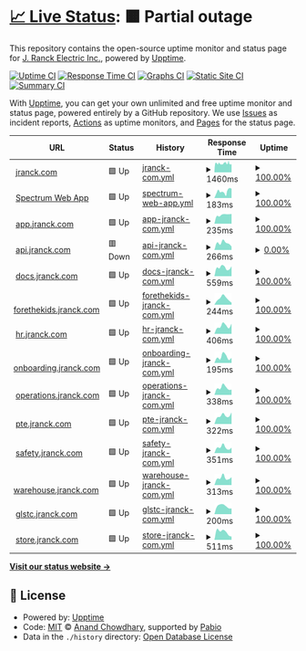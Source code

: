 # [📈 Live Status](https://j-ranck-electric.github.io/upptime): <!--live status--> **🟧 Partial outage**

This repository contains the open-source uptime monitor and status page for [J. Ranck Electric Inc.](https://jranck.com), powered by [Upptime](https://github.com/upptime/upptime).

[![Uptime CI](https://github.com/j-ranck-electric/upptime/workflows/Uptime%20CI/badge.svg)](https://github.com/j-ranck-electric/upptime/actions?query=workflow%3A%22Uptime+CI%22)
[![Response Time CI](https://github.com/j-ranck-electric/upptime/workflows/Response%20Time%20CI/badge.svg)](https://github.com/j-ranck-electric/upptime/actions?query=workflow%3A%22Response+Time+CI%22)
[![Graphs CI](https://github.com/j-ranck-electric/upptime/workflows/Graphs%20CI/badge.svg)](https://github.com/j-ranck-electric/upptime/actions?query=workflow%3A%22Graphs+CI%22)
[![Static Site CI](https://github.com/j-ranck-electric/upptime/workflows/Static%20Site%20CI/badge.svg)](https://github.com/j-ranck-electric/upptime/actions?query=workflow%3A%22Static+Site+CI%22)
[![Summary CI](https://github.com/j-ranck-electric/upptime/workflows/Summary%20CI/badge.svg)](https://github.com/j-ranck-electric/upptime/actions?query=workflow%3A%22Summary+CI%22)

With [Upptime](https://upptime.js.org), you can get your own unlimited and free uptime monitor and status page, powered entirely by a GitHub repository. We use [Issues](https://github.com/j-ranck-electric/upptime/issues) as incident reports, [Actions](https://github.com/j-ranck-electric/upptime/actions) as uptime monitors, and [Pages](https://j-ranck-electric.github.io/upptime) for the status page.

<!--start: status pages-->
<!-- This summary is generated by Upptime (https://github.com/upptime/upptime) -->
<!-- Do not edit this manually, your changes will be overwritten -->
<!-- prettier-ignore -->
| URL | Status | History | Response Time | Uptime |
| --- | ------ | ------- | ------------- | ------ |
| <img alt="" src="https://icons.duckduckgo.com/ip3/jranck.com.ico" height="13"> [jranck.com](https://jranck.com) | 🟩 Up | [jranck-com.yml](https://github.com/J-Ranck-Electric/uptime/commits/HEAD/history/jranck-com.yml) | <details><summary><img alt="Response time graph" src="./graphs/jranck-com/response-time-week.png" height="20"> 1460ms</summary><br><a href="https://j-ranck-electric.github.io/uptime/history/jranck-com"><img alt="Response time 1460" src="https://img.shields.io/endpoint?url=https%3A%2F%2Fraw.githubusercontent.com%2FJ-Ranck-Electric%2Fuptime%2FHEAD%2Fapi%2Fjranck-com%2Fresponse-time.json"></a><br><a href="https://j-ranck-electric.github.io/uptime/history/jranck-com"><img alt="24-hour response time 1460" src="https://img.shields.io/endpoint?url=https%3A%2F%2Fraw.githubusercontent.com%2FJ-Ranck-Electric%2Fuptime%2FHEAD%2Fapi%2Fjranck-com%2Fresponse-time-day.json"></a><br><a href="https://j-ranck-electric.github.io/uptime/history/jranck-com"><img alt="7-day response time 1460" src="https://img.shields.io/endpoint?url=https%3A%2F%2Fraw.githubusercontent.com%2FJ-Ranck-Electric%2Fuptime%2FHEAD%2Fapi%2Fjranck-com%2Fresponse-time-week.json"></a><br><a href="https://j-ranck-electric.github.io/uptime/history/jranck-com"><img alt="30-day response time 1460" src="https://img.shields.io/endpoint?url=https%3A%2F%2Fraw.githubusercontent.com%2FJ-Ranck-Electric%2Fuptime%2FHEAD%2Fapi%2Fjranck-com%2Fresponse-time-month.json"></a><br><a href="https://j-ranck-electric.github.io/uptime/history/jranck-com"><img alt="1-year response time 1460" src="https://img.shields.io/endpoint?url=https%3A%2F%2Fraw.githubusercontent.com%2FJ-Ranck-Electric%2Fuptime%2FHEAD%2Fapi%2Fjranck-com%2Fresponse-time-year.json"></a></details> | <details><summary><a href="https://j-ranck-electric.github.io/uptime/history/jranck-com">100.00%</a></summary><a href="https://j-ranck-electric.github.io/uptime/history/jranck-com"><img alt="All-time uptime 100.00%" src="https://img.shields.io/endpoint?url=https%3A%2F%2Fraw.githubusercontent.com%2FJ-Ranck-Electric%2Fuptime%2FHEAD%2Fapi%2Fjranck-com%2Fuptime.json"></a><br><a href="https://j-ranck-electric.github.io/uptime/history/jranck-com"><img alt="24-hour uptime 100.00%" src="https://img.shields.io/endpoint?url=https%3A%2F%2Fraw.githubusercontent.com%2FJ-Ranck-Electric%2Fuptime%2FHEAD%2Fapi%2Fjranck-com%2Fuptime-day.json"></a><br><a href="https://j-ranck-electric.github.io/uptime/history/jranck-com"><img alt="7-day uptime 100.00%" src="https://img.shields.io/endpoint?url=https%3A%2F%2Fraw.githubusercontent.com%2FJ-Ranck-Electric%2Fuptime%2FHEAD%2Fapi%2Fjranck-com%2Fuptime-week.json"></a><br><a href="https://j-ranck-electric.github.io/uptime/history/jranck-com"><img alt="30-day uptime 100.00%" src="https://img.shields.io/endpoint?url=https%3A%2F%2Fraw.githubusercontent.com%2FJ-Ranck-Electric%2Fuptime%2FHEAD%2Fapi%2Fjranck-com%2Fuptime-month.json"></a><br><a href="https://j-ranck-electric.github.io/uptime/history/jranck-com"><img alt="1-year uptime 100.00%" src="https://img.shields.io/endpoint?url=https%3A%2F%2Fraw.githubusercontent.com%2FJ-Ranck-Electric%2Fuptime%2FHEAD%2Fapi%2Fjranck-com%2Fuptime-year.json"></a></details>
| <img alt="" src="https://icons.duckduckgo.com/ip3/jranck.dexterchaney.com.ico" height="13"> [Spectrum Web App](https://jranck.dexterchaney.com) | 🟩 Up | [spectrum-web-app.yml](https://github.com/J-Ranck-Electric/uptime/commits/HEAD/history/spectrum-web-app.yml) | <details><summary><img alt="Response time graph" src="./graphs/spectrum-web-app/response-time-week.png" height="20"> 183ms</summary><br><a href="https://j-ranck-electric.github.io/uptime/history/spectrum-web-app"><img alt="Response time 183" src="https://img.shields.io/endpoint?url=https%3A%2F%2Fraw.githubusercontent.com%2FJ-Ranck-Electric%2Fuptime%2FHEAD%2Fapi%2Fspectrum-web-app%2Fresponse-time.json"></a><br><a href="https://j-ranck-electric.github.io/uptime/history/spectrum-web-app"><img alt="24-hour response time 183" src="https://img.shields.io/endpoint?url=https%3A%2F%2Fraw.githubusercontent.com%2FJ-Ranck-Electric%2Fuptime%2FHEAD%2Fapi%2Fspectrum-web-app%2Fresponse-time-day.json"></a><br><a href="https://j-ranck-electric.github.io/uptime/history/spectrum-web-app"><img alt="7-day response time 183" src="https://img.shields.io/endpoint?url=https%3A%2F%2Fraw.githubusercontent.com%2FJ-Ranck-Electric%2Fuptime%2FHEAD%2Fapi%2Fspectrum-web-app%2Fresponse-time-week.json"></a><br><a href="https://j-ranck-electric.github.io/uptime/history/spectrum-web-app"><img alt="30-day response time 183" src="https://img.shields.io/endpoint?url=https%3A%2F%2Fraw.githubusercontent.com%2FJ-Ranck-Electric%2Fuptime%2FHEAD%2Fapi%2Fspectrum-web-app%2Fresponse-time-month.json"></a><br><a href="https://j-ranck-electric.github.io/uptime/history/spectrum-web-app"><img alt="1-year response time 183" src="https://img.shields.io/endpoint?url=https%3A%2F%2Fraw.githubusercontent.com%2FJ-Ranck-Electric%2Fuptime%2FHEAD%2Fapi%2Fspectrum-web-app%2Fresponse-time-year.json"></a></details> | <details><summary><a href="https://j-ranck-electric.github.io/uptime/history/spectrum-web-app">100.00%</a></summary><a href="https://j-ranck-electric.github.io/uptime/history/spectrum-web-app"><img alt="All-time uptime 100.00%" src="https://img.shields.io/endpoint?url=https%3A%2F%2Fraw.githubusercontent.com%2FJ-Ranck-Electric%2Fuptime%2FHEAD%2Fapi%2Fspectrum-web-app%2Fuptime.json"></a><br><a href="https://j-ranck-electric.github.io/uptime/history/spectrum-web-app"><img alt="24-hour uptime 100.00%" src="https://img.shields.io/endpoint?url=https%3A%2F%2Fraw.githubusercontent.com%2FJ-Ranck-Electric%2Fuptime%2FHEAD%2Fapi%2Fspectrum-web-app%2Fuptime-day.json"></a><br><a href="https://j-ranck-electric.github.io/uptime/history/spectrum-web-app"><img alt="7-day uptime 100.00%" src="https://img.shields.io/endpoint?url=https%3A%2F%2Fraw.githubusercontent.com%2FJ-Ranck-Electric%2Fuptime%2FHEAD%2Fapi%2Fspectrum-web-app%2Fuptime-week.json"></a><br><a href="https://j-ranck-electric.github.io/uptime/history/spectrum-web-app"><img alt="30-day uptime 100.00%" src="https://img.shields.io/endpoint?url=https%3A%2F%2Fraw.githubusercontent.com%2FJ-Ranck-Electric%2Fuptime%2FHEAD%2Fapi%2Fspectrum-web-app%2Fuptime-month.json"></a><br><a href="https://j-ranck-electric.github.io/uptime/history/spectrum-web-app"><img alt="1-year uptime 100.00%" src="https://img.shields.io/endpoint?url=https%3A%2F%2Fraw.githubusercontent.com%2FJ-Ranck-Electric%2Fuptime%2FHEAD%2Fapi%2Fspectrum-web-app%2Fuptime-year.json"></a></details>
| <img alt="" src="https://icons.duckduckgo.com/ip3/app.jranck.com.ico" height="13"> [app.jranck.com](https://app.jranck.com) | 🟩 Up | [app-jranck-com.yml](https://github.com/J-Ranck-Electric/uptime/commits/HEAD/history/app-jranck-com.yml) | <details><summary><img alt="Response time graph" src="./graphs/app-jranck-com/response-time-week.png" height="20"> 235ms</summary><br><a href="https://j-ranck-electric.github.io/uptime/history/app-jranck-com"><img alt="Response time 235" src="https://img.shields.io/endpoint?url=https%3A%2F%2Fraw.githubusercontent.com%2FJ-Ranck-Electric%2Fuptime%2FHEAD%2Fapi%2Fapp-jranck-com%2Fresponse-time.json"></a><br><a href="https://j-ranck-electric.github.io/uptime/history/app-jranck-com"><img alt="24-hour response time 235" src="https://img.shields.io/endpoint?url=https%3A%2F%2Fraw.githubusercontent.com%2FJ-Ranck-Electric%2Fuptime%2FHEAD%2Fapi%2Fapp-jranck-com%2Fresponse-time-day.json"></a><br><a href="https://j-ranck-electric.github.io/uptime/history/app-jranck-com"><img alt="7-day response time 235" src="https://img.shields.io/endpoint?url=https%3A%2F%2Fraw.githubusercontent.com%2FJ-Ranck-Electric%2Fuptime%2FHEAD%2Fapi%2Fapp-jranck-com%2Fresponse-time-week.json"></a><br><a href="https://j-ranck-electric.github.io/uptime/history/app-jranck-com"><img alt="30-day response time 235" src="https://img.shields.io/endpoint?url=https%3A%2F%2Fraw.githubusercontent.com%2FJ-Ranck-Electric%2Fuptime%2FHEAD%2Fapi%2Fapp-jranck-com%2Fresponse-time-month.json"></a><br><a href="https://j-ranck-electric.github.io/uptime/history/app-jranck-com"><img alt="1-year response time 235" src="https://img.shields.io/endpoint?url=https%3A%2F%2Fraw.githubusercontent.com%2FJ-Ranck-Electric%2Fuptime%2FHEAD%2Fapi%2Fapp-jranck-com%2Fresponse-time-year.json"></a></details> | <details><summary><a href="https://j-ranck-electric.github.io/uptime/history/app-jranck-com">100.00%</a></summary><a href="https://j-ranck-electric.github.io/uptime/history/app-jranck-com"><img alt="All-time uptime 100.00%" src="https://img.shields.io/endpoint?url=https%3A%2F%2Fraw.githubusercontent.com%2FJ-Ranck-Electric%2Fuptime%2FHEAD%2Fapi%2Fapp-jranck-com%2Fuptime.json"></a><br><a href="https://j-ranck-electric.github.io/uptime/history/app-jranck-com"><img alt="24-hour uptime 100.00%" src="https://img.shields.io/endpoint?url=https%3A%2F%2Fraw.githubusercontent.com%2FJ-Ranck-Electric%2Fuptime%2FHEAD%2Fapi%2Fapp-jranck-com%2Fuptime-day.json"></a><br><a href="https://j-ranck-electric.github.io/uptime/history/app-jranck-com"><img alt="7-day uptime 100.00%" src="https://img.shields.io/endpoint?url=https%3A%2F%2Fraw.githubusercontent.com%2FJ-Ranck-Electric%2Fuptime%2FHEAD%2Fapi%2Fapp-jranck-com%2Fuptime-week.json"></a><br><a href="https://j-ranck-electric.github.io/uptime/history/app-jranck-com"><img alt="30-day uptime 100.00%" src="https://img.shields.io/endpoint?url=https%3A%2F%2Fraw.githubusercontent.com%2FJ-Ranck-Electric%2Fuptime%2FHEAD%2Fapi%2Fapp-jranck-com%2Fuptime-month.json"></a><br><a href="https://j-ranck-electric.github.io/uptime/history/app-jranck-com"><img alt="1-year uptime 100.00%" src="https://img.shields.io/endpoint?url=https%3A%2F%2Fraw.githubusercontent.com%2FJ-Ranck-Electric%2Fuptime%2FHEAD%2Fapi%2Fapp-jranck-com%2Fuptime-year.json"></a></details>
| <img alt="" src="https://icons.duckduckgo.com/ip3/api.jranck.com.ico" height="13"> [api.jranck.com](https://api.jranck.com) | 🟥 Down | [api-jranck-com.yml](https://github.com/J-Ranck-Electric/uptime/commits/HEAD/history/api-jranck-com.yml) | <details><summary><img alt="Response time graph" src="./graphs/api-jranck-com/response-time-week.png" height="20"> 266ms</summary><br><a href="https://j-ranck-electric.github.io/uptime/history/api-jranck-com"><img alt="Response time 266" src="https://img.shields.io/endpoint?url=https%3A%2F%2Fraw.githubusercontent.com%2FJ-Ranck-Electric%2Fuptime%2FHEAD%2Fapi%2Fapi-jranck-com%2Fresponse-time.json"></a><br><a href="https://j-ranck-electric.github.io/uptime/history/api-jranck-com"><img alt="24-hour response time 266" src="https://img.shields.io/endpoint?url=https%3A%2F%2Fraw.githubusercontent.com%2FJ-Ranck-Electric%2Fuptime%2FHEAD%2Fapi%2Fapi-jranck-com%2Fresponse-time-day.json"></a><br><a href="https://j-ranck-electric.github.io/uptime/history/api-jranck-com"><img alt="7-day response time 266" src="https://img.shields.io/endpoint?url=https%3A%2F%2Fraw.githubusercontent.com%2FJ-Ranck-Electric%2Fuptime%2FHEAD%2Fapi%2Fapi-jranck-com%2Fresponse-time-week.json"></a><br><a href="https://j-ranck-electric.github.io/uptime/history/api-jranck-com"><img alt="30-day response time 266" src="https://img.shields.io/endpoint?url=https%3A%2F%2Fraw.githubusercontent.com%2FJ-Ranck-Electric%2Fuptime%2FHEAD%2Fapi%2Fapi-jranck-com%2Fresponse-time-month.json"></a><br><a href="https://j-ranck-electric.github.io/uptime/history/api-jranck-com"><img alt="1-year response time 266" src="https://img.shields.io/endpoint?url=https%3A%2F%2Fraw.githubusercontent.com%2FJ-Ranck-Electric%2Fuptime%2FHEAD%2Fapi%2Fapi-jranck-com%2Fresponse-time-year.json"></a></details> | <details><summary><a href="https://j-ranck-electric.github.io/uptime/history/api-jranck-com">0.00%</a></summary><a href="https://j-ranck-electric.github.io/uptime/history/api-jranck-com"><img alt="All-time uptime 0.00%" src="https://img.shields.io/endpoint?url=https%3A%2F%2Fraw.githubusercontent.com%2FJ-Ranck-Electric%2Fuptime%2FHEAD%2Fapi%2Fapi-jranck-com%2Fuptime.json"></a><br><a href="https://j-ranck-electric.github.io/uptime/history/api-jranck-com"><img alt="24-hour uptime 0.00%" src="https://img.shields.io/endpoint?url=https%3A%2F%2Fraw.githubusercontent.com%2FJ-Ranck-Electric%2Fuptime%2FHEAD%2Fapi%2Fapi-jranck-com%2Fuptime-day.json"></a><br><a href="https://j-ranck-electric.github.io/uptime/history/api-jranck-com"><img alt="7-day uptime 0.00%" src="https://img.shields.io/endpoint?url=https%3A%2F%2Fraw.githubusercontent.com%2FJ-Ranck-Electric%2Fuptime%2FHEAD%2Fapi%2Fapi-jranck-com%2Fuptime-week.json"></a><br><a href="https://j-ranck-electric.github.io/uptime/history/api-jranck-com"><img alt="30-day uptime 0.00%" src="https://img.shields.io/endpoint?url=https%3A%2F%2Fraw.githubusercontent.com%2FJ-Ranck-Electric%2Fuptime%2FHEAD%2Fapi%2Fapi-jranck-com%2Fuptime-month.json"></a><br><a href="https://j-ranck-electric.github.io/uptime/history/api-jranck-com"><img alt="1-year uptime 0.00%" src="https://img.shields.io/endpoint?url=https%3A%2F%2Fraw.githubusercontent.com%2FJ-Ranck-Electric%2Fuptime%2FHEAD%2Fapi%2Fapi-jranck-com%2Fuptime-year.json"></a></details>
| <img alt="" src="https://icons.duckduckgo.com/ip3/docs.jranck.com.ico" height="13"> [docs.jranck.com](https://docs.jranck.com) | 🟩 Up | [docs-jranck-com.yml](https://github.com/J-Ranck-Electric/uptime/commits/HEAD/history/docs-jranck-com.yml) | <details><summary><img alt="Response time graph" src="./graphs/docs-jranck-com/response-time-week.png" height="20"> 559ms</summary><br><a href="https://j-ranck-electric.github.io/uptime/history/docs-jranck-com"><img alt="Response time 559" src="https://img.shields.io/endpoint?url=https%3A%2F%2Fraw.githubusercontent.com%2FJ-Ranck-Electric%2Fuptime%2FHEAD%2Fapi%2Fdocs-jranck-com%2Fresponse-time.json"></a><br><a href="https://j-ranck-electric.github.io/uptime/history/docs-jranck-com"><img alt="24-hour response time 559" src="https://img.shields.io/endpoint?url=https%3A%2F%2Fraw.githubusercontent.com%2FJ-Ranck-Electric%2Fuptime%2FHEAD%2Fapi%2Fdocs-jranck-com%2Fresponse-time-day.json"></a><br><a href="https://j-ranck-electric.github.io/uptime/history/docs-jranck-com"><img alt="7-day response time 559" src="https://img.shields.io/endpoint?url=https%3A%2F%2Fraw.githubusercontent.com%2FJ-Ranck-Electric%2Fuptime%2FHEAD%2Fapi%2Fdocs-jranck-com%2Fresponse-time-week.json"></a><br><a href="https://j-ranck-electric.github.io/uptime/history/docs-jranck-com"><img alt="30-day response time 559" src="https://img.shields.io/endpoint?url=https%3A%2F%2Fraw.githubusercontent.com%2FJ-Ranck-Electric%2Fuptime%2FHEAD%2Fapi%2Fdocs-jranck-com%2Fresponse-time-month.json"></a><br><a href="https://j-ranck-electric.github.io/uptime/history/docs-jranck-com"><img alt="1-year response time 559" src="https://img.shields.io/endpoint?url=https%3A%2F%2Fraw.githubusercontent.com%2FJ-Ranck-Electric%2Fuptime%2FHEAD%2Fapi%2Fdocs-jranck-com%2Fresponse-time-year.json"></a></details> | <details><summary><a href="https://j-ranck-electric.github.io/uptime/history/docs-jranck-com">100.00%</a></summary><a href="https://j-ranck-electric.github.io/uptime/history/docs-jranck-com"><img alt="All-time uptime 100.00%" src="https://img.shields.io/endpoint?url=https%3A%2F%2Fraw.githubusercontent.com%2FJ-Ranck-Electric%2Fuptime%2FHEAD%2Fapi%2Fdocs-jranck-com%2Fuptime.json"></a><br><a href="https://j-ranck-electric.github.io/uptime/history/docs-jranck-com"><img alt="24-hour uptime 100.00%" src="https://img.shields.io/endpoint?url=https%3A%2F%2Fraw.githubusercontent.com%2FJ-Ranck-Electric%2Fuptime%2FHEAD%2Fapi%2Fdocs-jranck-com%2Fuptime-day.json"></a><br><a href="https://j-ranck-electric.github.io/uptime/history/docs-jranck-com"><img alt="7-day uptime 100.00%" src="https://img.shields.io/endpoint?url=https%3A%2F%2Fraw.githubusercontent.com%2FJ-Ranck-Electric%2Fuptime%2FHEAD%2Fapi%2Fdocs-jranck-com%2Fuptime-week.json"></a><br><a href="https://j-ranck-electric.github.io/uptime/history/docs-jranck-com"><img alt="30-day uptime 100.00%" src="https://img.shields.io/endpoint?url=https%3A%2F%2Fraw.githubusercontent.com%2FJ-Ranck-Electric%2Fuptime%2FHEAD%2Fapi%2Fdocs-jranck-com%2Fuptime-month.json"></a><br><a href="https://j-ranck-electric.github.io/uptime/history/docs-jranck-com"><img alt="1-year uptime 100.00%" src="https://img.shields.io/endpoint?url=https%3A%2F%2Fraw.githubusercontent.com%2FJ-Ranck-Electric%2Fuptime%2FHEAD%2Fapi%2Fdocs-jranck-com%2Fuptime-year.json"></a></details>
| <img alt="" src="https://icons.duckduckgo.com/ip3/forethekids.jranck.com.ico" height="13"> [forethekids.jranck.com](https://forethekids.jranck.com) | 🟩 Up | [forethekids-jranck-com.yml](https://github.com/J-Ranck-Electric/uptime/commits/HEAD/history/forethekids-jranck-com.yml) | <details><summary><img alt="Response time graph" src="./graphs/forethekids-jranck-com/response-time-week.png" height="20"> 244ms</summary><br><a href="https://j-ranck-electric.github.io/uptime/history/forethekids-jranck-com"><img alt="Response time 244" src="https://img.shields.io/endpoint?url=https%3A%2F%2Fraw.githubusercontent.com%2FJ-Ranck-Electric%2Fuptime%2FHEAD%2Fapi%2Fforethekids-jranck-com%2Fresponse-time.json"></a><br><a href="https://j-ranck-electric.github.io/uptime/history/forethekids-jranck-com"><img alt="24-hour response time 244" src="https://img.shields.io/endpoint?url=https%3A%2F%2Fraw.githubusercontent.com%2FJ-Ranck-Electric%2Fuptime%2FHEAD%2Fapi%2Fforethekids-jranck-com%2Fresponse-time-day.json"></a><br><a href="https://j-ranck-electric.github.io/uptime/history/forethekids-jranck-com"><img alt="7-day response time 244" src="https://img.shields.io/endpoint?url=https%3A%2F%2Fraw.githubusercontent.com%2FJ-Ranck-Electric%2Fuptime%2FHEAD%2Fapi%2Fforethekids-jranck-com%2Fresponse-time-week.json"></a><br><a href="https://j-ranck-electric.github.io/uptime/history/forethekids-jranck-com"><img alt="30-day response time 244" src="https://img.shields.io/endpoint?url=https%3A%2F%2Fraw.githubusercontent.com%2FJ-Ranck-Electric%2Fuptime%2FHEAD%2Fapi%2Fforethekids-jranck-com%2Fresponse-time-month.json"></a><br><a href="https://j-ranck-electric.github.io/uptime/history/forethekids-jranck-com"><img alt="1-year response time 244" src="https://img.shields.io/endpoint?url=https%3A%2F%2Fraw.githubusercontent.com%2FJ-Ranck-Electric%2Fuptime%2FHEAD%2Fapi%2Fforethekids-jranck-com%2Fresponse-time-year.json"></a></details> | <details><summary><a href="https://j-ranck-electric.github.io/uptime/history/forethekids-jranck-com">100.00%</a></summary><a href="https://j-ranck-electric.github.io/uptime/history/forethekids-jranck-com"><img alt="All-time uptime 100.00%" src="https://img.shields.io/endpoint?url=https%3A%2F%2Fraw.githubusercontent.com%2FJ-Ranck-Electric%2Fuptime%2FHEAD%2Fapi%2Fforethekids-jranck-com%2Fuptime.json"></a><br><a href="https://j-ranck-electric.github.io/uptime/history/forethekids-jranck-com"><img alt="24-hour uptime 100.00%" src="https://img.shields.io/endpoint?url=https%3A%2F%2Fraw.githubusercontent.com%2FJ-Ranck-Electric%2Fuptime%2FHEAD%2Fapi%2Fforethekids-jranck-com%2Fuptime-day.json"></a><br><a href="https://j-ranck-electric.github.io/uptime/history/forethekids-jranck-com"><img alt="7-day uptime 100.00%" src="https://img.shields.io/endpoint?url=https%3A%2F%2Fraw.githubusercontent.com%2FJ-Ranck-Electric%2Fuptime%2FHEAD%2Fapi%2Fforethekids-jranck-com%2Fuptime-week.json"></a><br><a href="https://j-ranck-electric.github.io/uptime/history/forethekids-jranck-com"><img alt="30-day uptime 100.00%" src="https://img.shields.io/endpoint?url=https%3A%2F%2Fraw.githubusercontent.com%2FJ-Ranck-Electric%2Fuptime%2FHEAD%2Fapi%2Fforethekids-jranck-com%2Fuptime-month.json"></a><br><a href="https://j-ranck-electric.github.io/uptime/history/forethekids-jranck-com"><img alt="1-year uptime 100.00%" src="https://img.shields.io/endpoint?url=https%3A%2F%2Fraw.githubusercontent.com%2FJ-Ranck-Electric%2Fuptime%2FHEAD%2Fapi%2Fforethekids-jranck-com%2Fuptime-year.json"></a></details>
| <img alt="" src="https://icons.duckduckgo.com/ip3/hr.jranck.com.ico" height="13"> [hr.jranck.com](https://hr.jranck.com) | 🟩 Up | [hr-jranck-com.yml](https://github.com/J-Ranck-Electric/uptime/commits/HEAD/history/hr-jranck-com.yml) | <details><summary><img alt="Response time graph" src="./graphs/hr-jranck-com/response-time-week.png" height="20"> 406ms</summary><br><a href="https://j-ranck-electric.github.io/uptime/history/hr-jranck-com"><img alt="Response time 406" src="https://img.shields.io/endpoint?url=https%3A%2F%2Fraw.githubusercontent.com%2FJ-Ranck-Electric%2Fuptime%2FHEAD%2Fapi%2Fhr-jranck-com%2Fresponse-time.json"></a><br><a href="https://j-ranck-electric.github.io/uptime/history/hr-jranck-com"><img alt="24-hour response time 406" src="https://img.shields.io/endpoint?url=https%3A%2F%2Fraw.githubusercontent.com%2FJ-Ranck-Electric%2Fuptime%2FHEAD%2Fapi%2Fhr-jranck-com%2Fresponse-time-day.json"></a><br><a href="https://j-ranck-electric.github.io/uptime/history/hr-jranck-com"><img alt="7-day response time 406" src="https://img.shields.io/endpoint?url=https%3A%2F%2Fraw.githubusercontent.com%2FJ-Ranck-Electric%2Fuptime%2FHEAD%2Fapi%2Fhr-jranck-com%2Fresponse-time-week.json"></a><br><a href="https://j-ranck-electric.github.io/uptime/history/hr-jranck-com"><img alt="30-day response time 406" src="https://img.shields.io/endpoint?url=https%3A%2F%2Fraw.githubusercontent.com%2FJ-Ranck-Electric%2Fuptime%2FHEAD%2Fapi%2Fhr-jranck-com%2Fresponse-time-month.json"></a><br><a href="https://j-ranck-electric.github.io/uptime/history/hr-jranck-com"><img alt="1-year response time 406" src="https://img.shields.io/endpoint?url=https%3A%2F%2Fraw.githubusercontent.com%2FJ-Ranck-Electric%2Fuptime%2FHEAD%2Fapi%2Fhr-jranck-com%2Fresponse-time-year.json"></a></details> | <details><summary><a href="https://j-ranck-electric.github.io/uptime/history/hr-jranck-com">100.00%</a></summary><a href="https://j-ranck-electric.github.io/uptime/history/hr-jranck-com"><img alt="All-time uptime 100.00%" src="https://img.shields.io/endpoint?url=https%3A%2F%2Fraw.githubusercontent.com%2FJ-Ranck-Electric%2Fuptime%2FHEAD%2Fapi%2Fhr-jranck-com%2Fuptime.json"></a><br><a href="https://j-ranck-electric.github.io/uptime/history/hr-jranck-com"><img alt="24-hour uptime 100.00%" src="https://img.shields.io/endpoint?url=https%3A%2F%2Fraw.githubusercontent.com%2FJ-Ranck-Electric%2Fuptime%2FHEAD%2Fapi%2Fhr-jranck-com%2Fuptime-day.json"></a><br><a href="https://j-ranck-electric.github.io/uptime/history/hr-jranck-com"><img alt="7-day uptime 100.00%" src="https://img.shields.io/endpoint?url=https%3A%2F%2Fraw.githubusercontent.com%2FJ-Ranck-Electric%2Fuptime%2FHEAD%2Fapi%2Fhr-jranck-com%2Fuptime-week.json"></a><br><a href="https://j-ranck-electric.github.io/uptime/history/hr-jranck-com"><img alt="30-day uptime 100.00%" src="https://img.shields.io/endpoint?url=https%3A%2F%2Fraw.githubusercontent.com%2FJ-Ranck-Electric%2Fuptime%2FHEAD%2Fapi%2Fhr-jranck-com%2Fuptime-month.json"></a><br><a href="https://j-ranck-electric.github.io/uptime/history/hr-jranck-com"><img alt="1-year uptime 100.00%" src="https://img.shields.io/endpoint?url=https%3A%2F%2Fraw.githubusercontent.com%2FJ-Ranck-Electric%2Fuptime%2FHEAD%2Fapi%2Fhr-jranck-com%2Fuptime-year.json"></a></details>
| <img alt="" src="https://icons.duckduckgo.com/ip3/onboarding.jranck.com.ico" height="13"> [onboarding.jranck.com](https://onboarding.jranck.com) | 🟩 Up | [onboarding-jranck-com.yml](https://github.com/J-Ranck-Electric/uptime/commits/HEAD/history/onboarding-jranck-com.yml) | <details><summary><img alt="Response time graph" src="./graphs/onboarding-jranck-com/response-time-week.png" height="20"> 195ms</summary><br><a href="https://j-ranck-electric.github.io/uptime/history/onboarding-jranck-com"><img alt="Response time 195" src="https://img.shields.io/endpoint?url=https%3A%2F%2Fraw.githubusercontent.com%2FJ-Ranck-Electric%2Fuptime%2FHEAD%2Fapi%2Fonboarding-jranck-com%2Fresponse-time.json"></a><br><a href="https://j-ranck-electric.github.io/uptime/history/onboarding-jranck-com"><img alt="24-hour response time 195" src="https://img.shields.io/endpoint?url=https%3A%2F%2Fraw.githubusercontent.com%2FJ-Ranck-Electric%2Fuptime%2FHEAD%2Fapi%2Fonboarding-jranck-com%2Fresponse-time-day.json"></a><br><a href="https://j-ranck-electric.github.io/uptime/history/onboarding-jranck-com"><img alt="7-day response time 195" src="https://img.shields.io/endpoint?url=https%3A%2F%2Fraw.githubusercontent.com%2FJ-Ranck-Electric%2Fuptime%2FHEAD%2Fapi%2Fonboarding-jranck-com%2Fresponse-time-week.json"></a><br><a href="https://j-ranck-electric.github.io/uptime/history/onboarding-jranck-com"><img alt="30-day response time 195" src="https://img.shields.io/endpoint?url=https%3A%2F%2Fraw.githubusercontent.com%2FJ-Ranck-Electric%2Fuptime%2FHEAD%2Fapi%2Fonboarding-jranck-com%2Fresponse-time-month.json"></a><br><a href="https://j-ranck-electric.github.io/uptime/history/onboarding-jranck-com"><img alt="1-year response time 195" src="https://img.shields.io/endpoint?url=https%3A%2F%2Fraw.githubusercontent.com%2FJ-Ranck-Electric%2Fuptime%2FHEAD%2Fapi%2Fonboarding-jranck-com%2Fresponse-time-year.json"></a></details> | <details><summary><a href="https://j-ranck-electric.github.io/uptime/history/onboarding-jranck-com">100.00%</a></summary><a href="https://j-ranck-electric.github.io/uptime/history/onboarding-jranck-com"><img alt="All-time uptime 100.00%" src="https://img.shields.io/endpoint?url=https%3A%2F%2Fraw.githubusercontent.com%2FJ-Ranck-Electric%2Fuptime%2FHEAD%2Fapi%2Fonboarding-jranck-com%2Fuptime.json"></a><br><a href="https://j-ranck-electric.github.io/uptime/history/onboarding-jranck-com"><img alt="24-hour uptime 100.00%" src="https://img.shields.io/endpoint?url=https%3A%2F%2Fraw.githubusercontent.com%2FJ-Ranck-Electric%2Fuptime%2FHEAD%2Fapi%2Fonboarding-jranck-com%2Fuptime-day.json"></a><br><a href="https://j-ranck-electric.github.io/uptime/history/onboarding-jranck-com"><img alt="7-day uptime 100.00%" src="https://img.shields.io/endpoint?url=https%3A%2F%2Fraw.githubusercontent.com%2FJ-Ranck-Electric%2Fuptime%2FHEAD%2Fapi%2Fonboarding-jranck-com%2Fuptime-week.json"></a><br><a href="https://j-ranck-electric.github.io/uptime/history/onboarding-jranck-com"><img alt="30-day uptime 100.00%" src="https://img.shields.io/endpoint?url=https%3A%2F%2Fraw.githubusercontent.com%2FJ-Ranck-Electric%2Fuptime%2FHEAD%2Fapi%2Fonboarding-jranck-com%2Fuptime-month.json"></a><br><a href="https://j-ranck-electric.github.io/uptime/history/onboarding-jranck-com"><img alt="1-year uptime 100.00%" src="https://img.shields.io/endpoint?url=https%3A%2F%2Fraw.githubusercontent.com%2FJ-Ranck-Electric%2Fuptime%2FHEAD%2Fapi%2Fonboarding-jranck-com%2Fuptime-year.json"></a></details>
| <img alt="" src="https://icons.duckduckgo.com/ip3/operations.jranck.com.ico" height="13"> [operations.jranck.com](https://operations.jranck.com) | 🟩 Up | [operations-jranck-com.yml](https://github.com/J-Ranck-Electric/uptime/commits/HEAD/history/operations-jranck-com.yml) | <details><summary><img alt="Response time graph" src="./graphs/operations-jranck-com/response-time-week.png" height="20"> 338ms</summary><br><a href="https://j-ranck-electric.github.io/uptime/history/operations-jranck-com"><img alt="Response time 338" src="https://img.shields.io/endpoint?url=https%3A%2F%2Fraw.githubusercontent.com%2FJ-Ranck-Electric%2Fuptime%2FHEAD%2Fapi%2Foperations-jranck-com%2Fresponse-time.json"></a><br><a href="https://j-ranck-electric.github.io/uptime/history/operations-jranck-com"><img alt="24-hour response time 338" src="https://img.shields.io/endpoint?url=https%3A%2F%2Fraw.githubusercontent.com%2FJ-Ranck-Electric%2Fuptime%2FHEAD%2Fapi%2Foperations-jranck-com%2Fresponse-time-day.json"></a><br><a href="https://j-ranck-electric.github.io/uptime/history/operations-jranck-com"><img alt="7-day response time 338" src="https://img.shields.io/endpoint?url=https%3A%2F%2Fraw.githubusercontent.com%2FJ-Ranck-Electric%2Fuptime%2FHEAD%2Fapi%2Foperations-jranck-com%2Fresponse-time-week.json"></a><br><a href="https://j-ranck-electric.github.io/uptime/history/operations-jranck-com"><img alt="30-day response time 338" src="https://img.shields.io/endpoint?url=https%3A%2F%2Fraw.githubusercontent.com%2FJ-Ranck-Electric%2Fuptime%2FHEAD%2Fapi%2Foperations-jranck-com%2Fresponse-time-month.json"></a><br><a href="https://j-ranck-electric.github.io/uptime/history/operations-jranck-com"><img alt="1-year response time 338" src="https://img.shields.io/endpoint?url=https%3A%2F%2Fraw.githubusercontent.com%2FJ-Ranck-Electric%2Fuptime%2FHEAD%2Fapi%2Foperations-jranck-com%2Fresponse-time-year.json"></a></details> | <details><summary><a href="https://j-ranck-electric.github.io/uptime/history/operations-jranck-com">100.00%</a></summary><a href="https://j-ranck-electric.github.io/uptime/history/operations-jranck-com"><img alt="All-time uptime 100.00%" src="https://img.shields.io/endpoint?url=https%3A%2F%2Fraw.githubusercontent.com%2FJ-Ranck-Electric%2Fuptime%2FHEAD%2Fapi%2Foperations-jranck-com%2Fuptime.json"></a><br><a href="https://j-ranck-electric.github.io/uptime/history/operations-jranck-com"><img alt="24-hour uptime 100.00%" src="https://img.shields.io/endpoint?url=https%3A%2F%2Fraw.githubusercontent.com%2FJ-Ranck-Electric%2Fuptime%2FHEAD%2Fapi%2Foperations-jranck-com%2Fuptime-day.json"></a><br><a href="https://j-ranck-electric.github.io/uptime/history/operations-jranck-com"><img alt="7-day uptime 100.00%" src="https://img.shields.io/endpoint?url=https%3A%2F%2Fraw.githubusercontent.com%2FJ-Ranck-Electric%2Fuptime%2FHEAD%2Fapi%2Foperations-jranck-com%2Fuptime-week.json"></a><br><a href="https://j-ranck-electric.github.io/uptime/history/operations-jranck-com"><img alt="30-day uptime 100.00%" src="https://img.shields.io/endpoint?url=https%3A%2F%2Fraw.githubusercontent.com%2FJ-Ranck-Electric%2Fuptime%2FHEAD%2Fapi%2Foperations-jranck-com%2Fuptime-month.json"></a><br><a href="https://j-ranck-electric.github.io/uptime/history/operations-jranck-com"><img alt="1-year uptime 100.00%" src="https://img.shields.io/endpoint?url=https%3A%2F%2Fraw.githubusercontent.com%2FJ-Ranck-Electric%2Fuptime%2FHEAD%2Fapi%2Foperations-jranck-com%2Fuptime-year.json"></a></details>
| <img alt="" src="https://icons.duckduckgo.com/ip3/pte.jranck.com.ico" height="13"> [pte.jranck.com](https://pte.jranck.com) | 🟩 Up | [pte-jranck-com.yml](https://github.com/J-Ranck-Electric/uptime/commits/HEAD/history/pte-jranck-com.yml) | <details><summary><img alt="Response time graph" src="./graphs/pte-jranck-com/response-time-week.png" height="20"> 322ms</summary><br><a href="https://j-ranck-electric.github.io/uptime/history/pte-jranck-com"><img alt="Response time 322" src="https://img.shields.io/endpoint?url=https%3A%2F%2Fraw.githubusercontent.com%2FJ-Ranck-Electric%2Fuptime%2FHEAD%2Fapi%2Fpte-jranck-com%2Fresponse-time.json"></a><br><a href="https://j-ranck-electric.github.io/uptime/history/pte-jranck-com"><img alt="24-hour response time 322" src="https://img.shields.io/endpoint?url=https%3A%2F%2Fraw.githubusercontent.com%2FJ-Ranck-Electric%2Fuptime%2FHEAD%2Fapi%2Fpte-jranck-com%2Fresponse-time-day.json"></a><br><a href="https://j-ranck-electric.github.io/uptime/history/pte-jranck-com"><img alt="7-day response time 322" src="https://img.shields.io/endpoint?url=https%3A%2F%2Fraw.githubusercontent.com%2FJ-Ranck-Electric%2Fuptime%2FHEAD%2Fapi%2Fpte-jranck-com%2Fresponse-time-week.json"></a><br><a href="https://j-ranck-electric.github.io/uptime/history/pte-jranck-com"><img alt="30-day response time 322" src="https://img.shields.io/endpoint?url=https%3A%2F%2Fraw.githubusercontent.com%2FJ-Ranck-Electric%2Fuptime%2FHEAD%2Fapi%2Fpte-jranck-com%2Fresponse-time-month.json"></a><br><a href="https://j-ranck-electric.github.io/uptime/history/pte-jranck-com"><img alt="1-year response time 322" src="https://img.shields.io/endpoint?url=https%3A%2F%2Fraw.githubusercontent.com%2FJ-Ranck-Electric%2Fuptime%2FHEAD%2Fapi%2Fpte-jranck-com%2Fresponse-time-year.json"></a></details> | <details><summary><a href="https://j-ranck-electric.github.io/uptime/history/pte-jranck-com">100.00%</a></summary><a href="https://j-ranck-electric.github.io/uptime/history/pte-jranck-com"><img alt="All-time uptime 100.00%" src="https://img.shields.io/endpoint?url=https%3A%2F%2Fraw.githubusercontent.com%2FJ-Ranck-Electric%2Fuptime%2FHEAD%2Fapi%2Fpte-jranck-com%2Fuptime.json"></a><br><a href="https://j-ranck-electric.github.io/uptime/history/pte-jranck-com"><img alt="24-hour uptime 100.00%" src="https://img.shields.io/endpoint?url=https%3A%2F%2Fraw.githubusercontent.com%2FJ-Ranck-Electric%2Fuptime%2FHEAD%2Fapi%2Fpte-jranck-com%2Fuptime-day.json"></a><br><a href="https://j-ranck-electric.github.io/uptime/history/pte-jranck-com"><img alt="7-day uptime 100.00%" src="https://img.shields.io/endpoint?url=https%3A%2F%2Fraw.githubusercontent.com%2FJ-Ranck-Electric%2Fuptime%2FHEAD%2Fapi%2Fpte-jranck-com%2Fuptime-week.json"></a><br><a href="https://j-ranck-electric.github.io/uptime/history/pte-jranck-com"><img alt="30-day uptime 100.00%" src="https://img.shields.io/endpoint?url=https%3A%2F%2Fraw.githubusercontent.com%2FJ-Ranck-Electric%2Fuptime%2FHEAD%2Fapi%2Fpte-jranck-com%2Fuptime-month.json"></a><br><a href="https://j-ranck-electric.github.io/uptime/history/pte-jranck-com"><img alt="1-year uptime 100.00%" src="https://img.shields.io/endpoint?url=https%3A%2F%2Fraw.githubusercontent.com%2FJ-Ranck-Electric%2Fuptime%2FHEAD%2Fapi%2Fpte-jranck-com%2Fuptime-year.json"></a></details>
| <img alt="" src="https://icons.duckduckgo.com/ip3/safety.jranck.com.ico" height="13"> [safety.jranck.com](https://safety.jranck.com) | 🟩 Up | [safety-jranck-com.yml](https://github.com/J-Ranck-Electric/uptime/commits/HEAD/history/safety-jranck-com.yml) | <details><summary><img alt="Response time graph" src="./graphs/safety-jranck-com/response-time-week.png" height="20"> 351ms</summary><br><a href="https://j-ranck-electric.github.io/uptime/history/safety-jranck-com"><img alt="Response time 351" src="https://img.shields.io/endpoint?url=https%3A%2F%2Fraw.githubusercontent.com%2FJ-Ranck-Electric%2Fuptime%2FHEAD%2Fapi%2Fsafety-jranck-com%2Fresponse-time.json"></a><br><a href="https://j-ranck-electric.github.io/uptime/history/safety-jranck-com"><img alt="24-hour response time 351" src="https://img.shields.io/endpoint?url=https%3A%2F%2Fraw.githubusercontent.com%2FJ-Ranck-Electric%2Fuptime%2FHEAD%2Fapi%2Fsafety-jranck-com%2Fresponse-time-day.json"></a><br><a href="https://j-ranck-electric.github.io/uptime/history/safety-jranck-com"><img alt="7-day response time 351" src="https://img.shields.io/endpoint?url=https%3A%2F%2Fraw.githubusercontent.com%2FJ-Ranck-Electric%2Fuptime%2FHEAD%2Fapi%2Fsafety-jranck-com%2Fresponse-time-week.json"></a><br><a href="https://j-ranck-electric.github.io/uptime/history/safety-jranck-com"><img alt="30-day response time 351" src="https://img.shields.io/endpoint?url=https%3A%2F%2Fraw.githubusercontent.com%2FJ-Ranck-Electric%2Fuptime%2FHEAD%2Fapi%2Fsafety-jranck-com%2Fresponse-time-month.json"></a><br><a href="https://j-ranck-electric.github.io/uptime/history/safety-jranck-com"><img alt="1-year response time 351" src="https://img.shields.io/endpoint?url=https%3A%2F%2Fraw.githubusercontent.com%2FJ-Ranck-Electric%2Fuptime%2FHEAD%2Fapi%2Fsafety-jranck-com%2Fresponse-time-year.json"></a></details> | <details><summary><a href="https://j-ranck-electric.github.io/uptime/history/safety-jranck-com">100.00%</a></summary><a href="https://j-ranck-electric.github.io/uptime/history/safety-jranck-com"><img alt="All-time uptime 100.00%" src="https://img.shields.io/endpoint?url=https%3A%2F%2Fraw.githubusercontent.com%2FJ-Ranck-Electric%2Fuptime%2FHEAD%2Fapi%2Fsafety-jranck-com%2Fuptime.json"></a><br><a href="https://j-ranck-electric.github.io/uptime/history/safety-jranck-com"><img alt="24-hour uptime 100.00%" src="https://img.shields.io/endpoint?url=https%3A%2F%2Fraw.githubusercontent.com%2FJ-Ranck-Electric%2Fuptime%2FHEAD%2Fapi%2Fsafety-jranck-com%2Fuptime-day.json"></a><br><a href="https://j-ranck-electric.github.io/uptime/history/safety-jranck-com"><img alt="7-day uptime 100.00%" src="https://img.shields.io/endpoint?url=https%3A%2F%2Fraw.githubusercontent.com%2FJ-Ranck-Electric%2Fuptime%2FHEAD%2Fapi%2Fsafety-jranck-com%2Fuptime-week.json"></a><br><a href="https://j-ranck-electric.github.io/uptime/history/safety-jranck-com"><img alt="30-day uptime 100.00%" src="https://img.shields.io/endpoint?url=https%3A%2F%2Fraw.githubusercontent.com%2FJ-Ranck-Electric%2Fuptime%2FHEAD%2Fapi%2Fsafety-jranck-com%2Fuptime-month.json"></a><br><a href="https://j-ranck-electric.github.io/uptime/history/safety-jranck-com"><img alt="1-year uptime 100.00%" src="https://img.shields.io/endpoint?url=https%3A%2F%2Fraw.githubusercontent.com%2FJ-Ranck-Electric%2Fuptime%2FHEAD%2Fapi%2Fsafety-jranck-com%2Fuptime-year.json"></a></details>
| <img alt="" src="https://icons.duckduckgo.com/ip3/warehouse.jranck.com.ico" height="13"> [warehouse.jranck.com](https://warehouse.jranck.com) | 🟩 Up | [warehouse-jranck-com.yml](https://github.com/J-Ranck-Electric/uptime/commits/HEAD/history/warehouse-jranck-com.yml) | <details><summary><img alt="Response time graph" src="./graphs/warehouse-jranck-com/response-time-week.png" height="20"> 313ms</summary><br><a href="https://j-ranck-electric.github.io/uptime/history/warehouse-jranck-com"><img alt="Response time 313" src="https://img.shields.io/endpoint?url=https%3A%2F%2Fraw.githubusercontent.com%2FJ-Ranck-Electric%2Fuptime%2FHEAD%2Fapi%2Fwarehouse-jranck-com%2Fresponse-time.json"></a><br><a href="https://j-ranck-electric.github.io/uptime/history/warehouse-jranck-com"><img alt="24-hour response time 313" src="https://img.shields.io/endpoint?url=https%3A%2F%2Fraw.githubusercontent.com%2FJ-Ranck-Electric%2Fuptime%2FHEAD%2Fapi%2Fwarehouse-jranck-com%2Fresponse-time-day.json"></a><br><a href="https://j-ranck-electric.github.io/uptime/history/warehouse-jranck-com"><img alt="7-day response time 313" src="https://img.shields.io/endpoint?url=https%3A%2F%2Fraw.githubusercontent.com%2FJ-Ranck-Electric%2Fuptime%2FHEAD%2Fapi%2Fwarehouse-jranck-com%2Fresponse-time-week.json"></a><br><a href="https://j-ranck-electric.github.io/uptime/history/warehouse-jranck-com"><img alt="30-day response time 313" src="https://img.shields.io/endpoint?url=https%3A%2F%2Fraw.githubusercontent.com%2FJ-Ranck-Electric%2Fuptime%2FHEAD%2Fapi%2Fwarehouse-jranck-com%2Fresponse-time-month.json"></a><br><a href="https://j-ranck-electric.github.io/uptime/history/warehouse-jranck-com"><img alt="1-year response time 313" src="https://img.shields.io/endpoint?url=https%3A%2F%2Fraw.githubusercontent.com%2FJ-Ranck-Electric%2Fuptime%2FHEAD%2Fapi%2Fwarehouse-jranck-com%2Fresponse-time-year.json"></a></details> | <details><summary><a href="https://j-ranck-electric.github.io/uptime/history/warehouse-jranck-com">100.00%</a></summary><a href="https://j-ranck-electric.github.io/uptime/history/warehouse-jranck-com"><img alt="All-time uptime 100.00%" src="https://img.shields.io/endpoint?url=https%3A%2F%2Fraw.githubusercontent.com%2FJ-Ranck-Electric%2Fuptime%2FHEAD%2Fapi%2Fwarehouse-jranck-com%2Fuptime.json"></a><br><a href="https://j-ranck-electric.github.io/uptime/history/warehouse-jranck-com"><img alt="24-hour uptime 100.00%" src="https://img.shields.io/endpoint?url=https%3A%2F%2Fraw.githubusercontent.com%2FJ-Ranck-Electric%2Fuptime%2FHEAD%2Fapi%2Fwarehouse-jranck-com%2Fuptime-day.json"></a><br><a href="https://j-ranck-electric.github.io/uptime/history/warehouse-jranck-com"><img alt="7-day uptime 100.00%" src="https://img.shields.io/endpoint?url=https%3A%2F%2Fraw.githubusercontent.com%2FJ-Ranck-Electric%2Fuptime%2FHEAD%2Fapi%2Fwarehouse-jranck-com%2Fuptime-week.json"></a><br><a href="https://j-ranck-electric.github.io/uptime/history/warehouse-jranck-com"><img alt="30-day uptime 100.00%" src="https://img.shields.io/endpoint?url=https%3A%2F%2Fraw.githubusercontent.com%2FJ-Ranck-Electric%2Fuptime%2FHEAD%2Fapi%2Fwarehouse-jranck-com%2Fuptime-month.json"></a><br><a href="https://j-ranck-electric.github.io/uptime/history/warehouse-jranck-com"><img alt="1-year uptime 100.00%" src="https://img.shields.io/endpoint?url=https%3A%2F%2Fraw.githubusercontent.com%2FJ-Ranck-Electric%2Fuptime%2FHEAD%2Fapi%2Fwarehouse-jranck-com%2Fuptime-year.json"></a></details>
| <img alt="" src="https://icons.duckduckgo.com/ip3/glstc.jranck.com.ico" height="13"> [glstc.jranck.com](https://glstc.jranck.com) | 🟩 Up | [glstc-jranck-com.yml](https://github.com/J-Ranck-Electric/uptime/commits/HEAD/history/glstc-jranck-com.yml) | <details><summary><img alt="Response time graph" src="./graphs/glstc-jranck-com/response-time-week.png" height="20"> 200ms</summary><br><a href="https://j-ranck-electric.github.io/uptime/history/glstc-jranck-com"><img alt="Response time 200" src="https://img.shields.io/endpoint?url=https%3A%2F%2Fraw.githubusercontent.com%2FJ-Ranck-Electric%2Fuptime%2FHEAD%2Fapi%2Fglstc-jranck-com%2Fresponse-time.json"></a><br><a href="https://j-ranck-electric.github.io/uptime/history/glstc-jranck-com"><img alt="24-hour response time 200" src="https://img.shields.io/endpoint?url=https%3A%2F%2Fraw.githubusercontent.com%2FJ-Ranck-Electric%2Fuptime%2FHEAD%2Fapi%2Fglstc-jranck-com%2Fresponse-time-day.json"></a><br><a href="https://j-ranck-electric.github.io/uptime/history/glstc-jranck-com"><img alt="7-day response time 200" src="https://img.shields.io/endpoint?url=https%3A%2F%2Fraw.githubusercontent.com%2FJ-Ranck-Electric%2Fuptime%2FHEAD%2Fapi%2Fglstc-jranck-com%2Fresponse-time-week.json"></a><br><a href="https://j-ranck-electric.github.io/uptime/history/glstc-jranck-com"><img alt="30-day response time 200" src="https://img.shields.io/endpoint?url=https%3A%2F%2Fraw.githubusercontent.com%2FJ-Ranck-Electric%2Fuptime%2FHEAD%2Fapi%2Fglstc-jranck-com%2Fresponse-time-month.json"></a><br><a href="https://j-ranck-electric.github.io/uptime/history/glstc-jranck-com"><img alt="1-year response time 200" src="https://img.shields.io/endpoint?url=https%3A%2F%2Fraw.githubusercontent.com%2FJ-Ranck-Electric%2Fuptime%2FHEAD%2Fapi%2Fglstc-jranck-com%2Fresponse-time-year.json"></a></details> | <details><summary><a href="https://j-ranck-electric.github.io/uptime/history/glstc-jranck-com">100.00%</a></summary><a href="https://j-ranck-electric.github.io/uptime/history/glstc-jranck-com"><img alt="All-time uptime 100.00%" src="https://img.shields.io/endpoint?url=https%3A%2F%2Fraw.githubusercontent.com%2FJ-Ranck-Electric%2Fuptime%2FHEAD%2Fapi%2Fglstc-jranck-com%2Fuptime.json"></a><br><a href="https://j-ranck-electric.github.io/uptime/history/glstc-jranck-com"><img alt="24-hour uptime 100.00%" src="https://img.shields.io/endpoint?url=https%3A%2F%2Fraw.githubusercontent.com%2FJ-Ranck-Electric%2Fuptime%2FHEAD%2Fapi%2Fglstc-jranck-com%2Fuptime-day.json"></a><br><a href="https://j-ranck-electric.github.io/uptime/history/glstc-jranck-com"><img alt="7-day uptime 100.00%" src="https://img.shields.io/endpoint?url=https%3A%2F%2Fraw.githubusercontent.com%2FJ-Ranck-Electric%2Fuptime%2FHEAD%2Fapi%2Fglstc-jranck-com%2Fuptime-week.json"></a><br><a href="https://j-ranck-electric.github.io/uptime/history/glstc-jranck-com"><img alt="30-day uptime 100.00%" src="https://img.shields.io/endpoint?url=https%3A%2F%2Fraw.githubusercontent.com%2FJ-Ranck-Electric%2Fuptime%2FHEAD%2Fapi%2Fglstc-jranck-com%2Fuptime-month.json"></a><br><a href="https://j-ranck-electric.github.io/uptime/history/glstc-jranck-com"><img alt="1-year uptime 100.00%" src="https://img.shields.io/endpoint?url=https%3A%2F%2Fraw.githubusercontent.com%2FJ-Ranck-Electric%2Fuptime%2FHEAD%2Fapi%2Fglstc-jranck-com%2Fuptime-year.json"></a></details>
| <img alt="" src="https://icons.duckduckgo.com/ip3/store.jranck.com.ico" height="13"> [store.jranck.com](https://store.jranck.com) | 🟩 Up | [store-jranck-com.yml](https://github.com/J-Ranck-Electric/uptime/commits/HEAD/history/store-jranck-com.yml) | <details><summary><img alt="Response time graph" src="./graphs/store-jranck-com/response-time-week.png" height="20"> 511ms</summary><br><a href="https://j-ranck-electric.github.io/uptime/history/store-jranck-com"><img alt="Response time 511" src="https://img.shields.io/endpoint?url=https%3A%2F%2Fraw.githubusercontent.com%2FJ-Ranck-Electric%2Fuptime%2FHEAD%2Fapi%2Fstore-jranck-com%2Fresponse-time.json"></a><br><a href="https://j-ranck-electric.github.io/uptime/history/store-jranck-com"><img alt="24-hour response time 511" src="https://img.shields.io/endpoint?url=https%3A%2F%2Fraw.githubusercontent.com%2FJ-Ranck-Electric%2Fuptime%2FHEAD%2Fapi%2Fstore-jranck-com%2Fresponse-time-day.json"></a><br><a href="https://j-ranck-electric.github.io/uptime/history/store-jranck-com"><img alt="7-day response time 511" src="https://img.shields.io/endpoint?url=https%3A%2F%2Fraw.githubusercontent.com%2FJ-Ranck-Electric%2Fuptime%2FHEAD%2Fapi%2Fstore-jranck-com%2Fresponse-time-week.json"></a><br><a href="https://j-ranck-electric.github.io/uptime/history/store-jranck-com"><img alt="30-day response time 511" src="https://img.shields.io/endpoint?url=https%3A%2F%2Fraw.githubusercontent.com%2FJ-Ranck-Electric%2Fuptime%2FHEAD%2Fapi%2Fstore-jranck-com%2Fresponse-time-month.json"></a><br><a href="https://j-ranck-electric.github.io/uptime/history/store-jranck-com"><img alt="1-year response time 511" src="https://img.shields.io/endpoint?url=https%3A%2F%2Fraw.githubusercontent.com%2FJ-Ranck-Electric%2Fuptime%2FHEAD%2Fapi%2Fstore-jranck-com%2Fresponse-time-year.json"></a></details> | <details><summary><a href="https://j-ranck-electric.github.io/uptime/history/store-jranck-com">100.00%</a></summary><a href="https://j-ranck-electric.github.io/uptime/history/store-jranck-com"><img alt="All-time uptime 100.00%" src="https://img.shields.io/endpoint?url=https%3A%2F%2Fraw.githubusercontent.com%2FJ-Ranck-Electric%2Fuptime%2FHEAD%2Fapi%2Fstore-jranck-com%2Fuptime.json"></a><br><a href="https://j-ranck-electric.github.io/uptime/history/store-jranck-com"><img alt="24-hour uptime 100.00%" src="https://img.shields.io/endpoint?url=https%3A%2F%2Fraw.githubusercontent.com%2FJ-Ranck-Electric%2Fuptime%2FHEAD%2Fapi%2Fstore-jranck-com%2Fuptime-day.json"></a><br><a href="https://j-ranck-electric.github.io/uptime/history/store-jranck-com"><img alt="7-day uptime 100.00%" src="https://img.shields.io/endpoint?url=https%3A%2F%2Fraw.githubusercontent.com%2FJ-Ranck-Electric%2Fuptime%2FHEAD%2Fapi%2Fstore-jranck-com%2Fuptime-week.json"></a><br><a href="https://j-ranck-electric.github.io/uptime/history/store-jranck-com"><img alt="30-day uptime 100.00%" src="https://img.shields.io/endpoint?url=https%3A%2F%2Fraw.githubusercontent.com%2FJ-Ranck-Electric%2Fuptime%2FHEAD%2Fapi%2Fstore-jranck-com%2Fuptime-month.json"></a><br><a href="https://j-ranck-electric.github.io/uptime/history/store-jranck-com"><img alt="1-year uptime 100.00%" src="https://img.shields.io/endpoint?url=https%3A%2F%2Fraw.githubusercontent.com%2FJ-Ranck-Electric%2Fuptime%2FHEAD%2Fapi%2Fstore-jranck-com%2Fuptime-year.json"></a></details>

<!--end: status pages-->

[**Visit our status website →**](https://j-ranck-electric.github.io/upptime)

## 📄 License

- Powered by: [Upptime](https://github.com/upptime/upptime)
- Code: [MIT](./LICENSE) © [Anand Chowdhary](https://anandchowdhary.com), supported by [Pabio](https://pabio.com)
- Data in the `./history` directory: [Open Database License](https://opendatacommons.org/licenses/odbl/1-0/)
